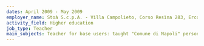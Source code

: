 ```yaml
---
dates: April 2009 - May 2009
employer_name: Stoà S.c.p.A. - Villa Campolieto, Corso Resìna 283, Ercolano, Napoli, Italy
activity_field: Higher education
job_type: Teacher
main_subjects: Teacher for base users: taught "Comune di Napoli" personnel about using OpenOffice and GNU/Linux.<br />Teacher for system engineering: taught "Comune di Napoli" personnel about Linux on the system engineering side, with the configuration of several GNU/Linux daemons.
---
```

